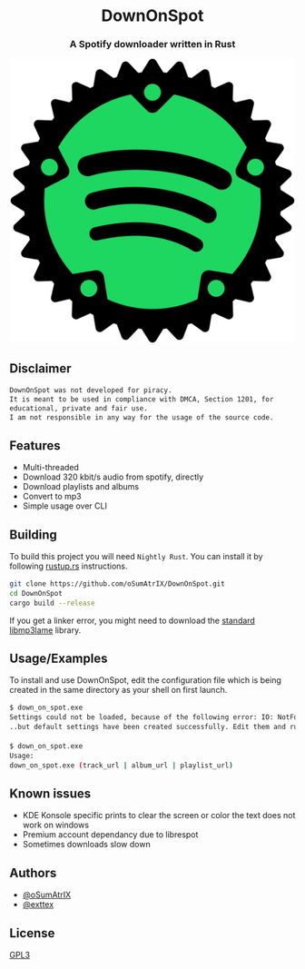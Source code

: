 <div align="center">

# DownOnSpot

### A Spotify downloader written in Rust

<img src="assets/icon.svg" alt="drawing" width="500"/>
</div>

## Disclaimer

```text
DownOnSpot was not developed for piracy.
It is meant to be used in compliance with DMCA, Section 1201, for educational, private and fair use.
I am not responsible in any way for the usage of the source code.
```

## Features

- Multi-threaded
- Download 320 kbit/s audio from spotify, directly
- Download playlists and albums
- Convert to mp3
- Simple usage over CLI

## Building

To build this project you will need `Nightly Rust`. You can install it by following [rustup.rs](https://rustup.rs) instructions.

```bash
git clone https://github.com/oSumAtrIX/DownOnSpot.git
cd DownOnSpot
cargo build --release
```

If you get a linker error, you might need to download the [standard libmp3lame](https://www.rarewares.org/mp3-lame-libraries.php#libmp3lame) library.

## Usage/Examples

To install and use DownOnSpot, edit the configuration file which is being created in the same directory as your shell on first launch.

```bash
$ down_on_spot.exe
Settings could not be loaded, because of the following error: IO: NotFound No such file or directory. (os error 2)...
..but default settings have been created successfully. Edit them and run the program again.

$ down_on_spot.exe
Usage:
down_on_spot.exe (track_url | album_url | playlist_url)
```

## Known issues

- KDE Konsole specific prints to clear the screen or color the text does not work on windows 
- Premium account dependancy due to librespot
- Sometimes downloads slow down

## Authors

- [@oSumAtrIX](https://osumatrix.me/#github)
- [@exttex](https://git.freezer.life/exttex)

## License

[GPL3](https://choosealicense.com/licenses/agpl-3.0/)
